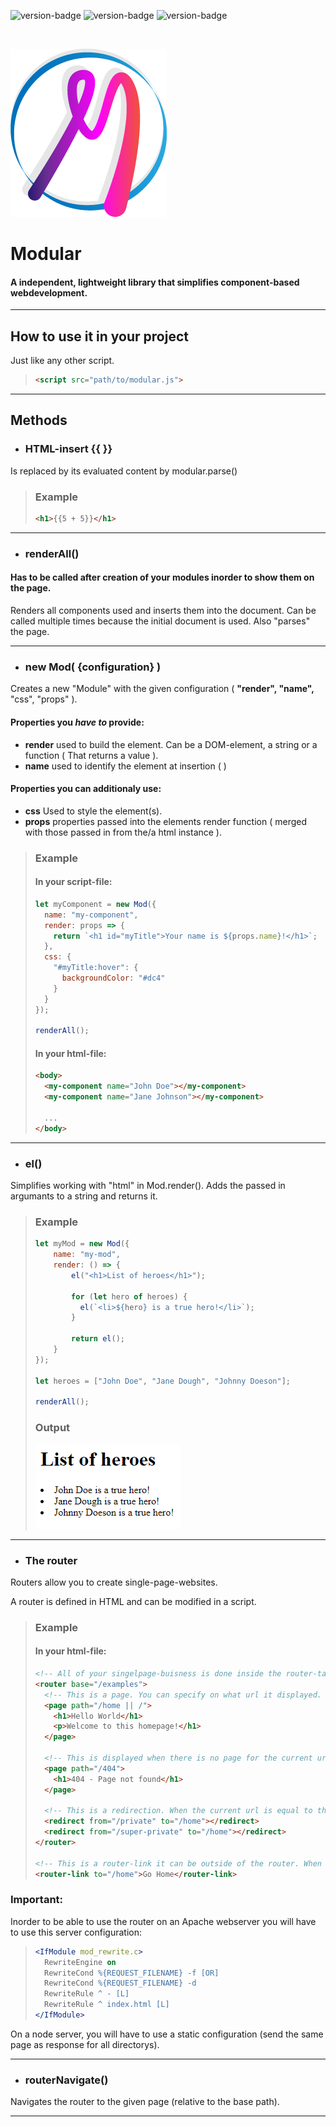 ![version-badge](https://img.shields.io/badge/version-1.0-brightgreen.svg)
![version-badge](https://img.shields.io/badge/development-completed-blue.svg)
![version-badge](https://img.shields.io/badge/license-MIT-orange.svg)

<br>

![logo](https://github.com/KargJonas/random/blob/master/modular/Modular-Logo.png)

# Modular
#### A independent, lightweight library that simplifies component-based webdevelopment.<br>

<hr>

## How to use it in your project
Just like any other script.<br>
> ```html
> <script src="path/to/modular.js">
> ```

<hr>

## Methods
- ### HTML-insert {{ }}
Is replaced by its evaluated content by modular.parse()
> ### Example
>
>```html
><h1>{{5 + 5}}</h1>
>```
<hr>

- ### renderAll()
#### Has to be called after creation of your modules inorder to show them on the page.
Renders all components used and inserts them into the document.
Can be called multiple times because the initial document is used.
Also "parses" the page.
<hr>

- ### new Mod( {configuration} )
Creates a new "Module" with the given configuration ( **"render", "name",** "css", "props" ).
#### Properties you *have to* provide:
- **render** used to build the element. Can be a DOM-element, a string or a function ( That returns a value ).
- **name** used to identify the element at insertion ( <your-element-name></your-element-name> )
#### Properties you can additionaly use:
- **css** Used to style the element(s).
- **props** properties passed into the elements render function ( merged with those passed in from the/a html instance ).
> ### Example
> #### In your script-file:
> ```javascript
> let myComponent = new Mod({
>   name: "my-component",
>   render: props => {
>     return `<h1 id="myTitle">Your name is ${props.name}!</h1>`;
>   },
>   css: {
>     "#myTitle:hover": {
>       backgroundColor: "#dc4"
>     }
>   }
> });
> 
> renderAll();
> ```
> #### In your html-file:
> ```html
> <body>
>   <my-component name="John Doe"></my-component>
>   <my-component name="Jane Johnson"></my-component>
>   
>   ...
> </body>
> ```
<hr>

- ### el()
Simplifies working with "html" in Mod.render(). Adds the passed in argumants to a string and returns it.
> ### Example
> ```javascript
> let myMod = new Mod({
>     name: "my-mod",
>     render: () => {
>         el("<h1>List of heroes</h1>");
> 
>         for (let hero of heroes) {
>           el(`<li>${hero} is a true hero!</li>`);
>         }
>
>         return el();
>     }
> });
> 
> let heroes = ["John Doe", "Jane Dough", "Johnny Doeson"];
>
> renderAll();
> ```
>
> ### Output
> ![example-image-3](https://github.com/KargJonas/random/blob/master/modular/example-image-3.png)

<hr>

- ### The router
Routers allow you to create single-page-websites.

A router is defined in HTML and can be modified in a script.

> ### Example
> #### In your html-file:
> ```html
> <!-- All of your singelpage-buisness is done inside the router-tag you can only use one of it in a modular project-->
> <router base="/examples">
>   <!-- This is a page. You can specify on what url it displayed. All page-urls are relative to the router-base. In this case it would be displayed at "myWebsite.com/examples/home" or at "myWebsite.com/examples". The || seperates the possible urls. -->
>   <page path="/home || /">
>     <h1>Hello World</h1>
>     <p>Welcome to this homepage!</h1>
>   </page>
> 
>   <!-- This is displayed when there is no page for the current url. If there is no /404 page, the default 404 page is used. -->
>   <page path="/404">
>     <h1>404 - Page not found</h1>
>   </page>
> 
>   <!-- This is a redirection. When the current url is equal to the url provided in "from", the modular router is redirected to the url specifyed in "to" -->
>   <redirect from="/private" to="/home"></redirect>
>   <redirect from="/super-private" to="/home"></redirect>
> </router>
> 
> <!-- This is a router-link it can be outside of the router. When clicked, redirected to the url specifyed in "to". -->
> <router-link to="/home">Go Home</router-link>
> ```

### Important:
Inorder to be able to use the router on an Apache webserver you will have to use this server configuration:
> ```apache
> <IfModule mod_rewrite.c>
> 	RewriteEngine on
> 	RewriteCond %{REQUEST_FILENAME} -f [OR]
> 	RewriteCond %{REQUEST_FILENAME} -d
> 	RewriteRule ^ - [L]
> 	RewriteRule ^ index.html [L]
> </IfModule>
> ```

On a node server, you will have to use a static configuration (send the same page as response for all directorys).

<hr>

- ### routerNavigate()
Navigates the router to the given page (relative to the base path).

<hr>
